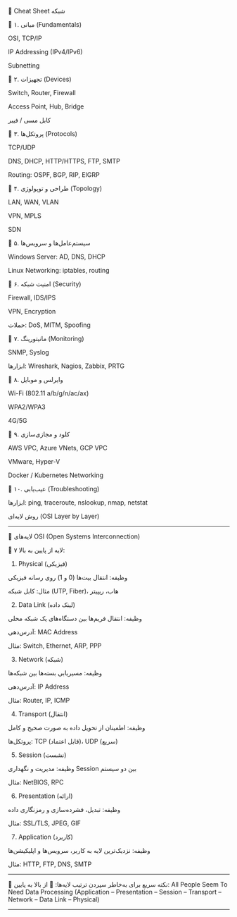 📌 Cheat Sheet شبکه

🔹 ۱. مبانی (Fundamentals)

OSI, TCP/IP

IP Addressing (IPv4/IPv6)

Subnetting


🔹 ۲. تجهیزات (Devices)

Switch, Router, Firewall

Access Point, Hub, Bridge

کابل مسی / فیبر


🔹 ۳. پروتکل‌ها (Protocols)

TCP/UDP

DNS, DHCP, HTTP/HTTPS, FTP, SMTP

Routing: OSPF, BGP, RIP, EIGRP


🔹 ۴. طراحی و توپولوژی (Topology)

LAN, WAN, VLAN

VPN, MPLS

SDN


🔹 ۵. سیستم‌عامل‌ها و سرویس‌ها

Windows Server: AD, DNS, DHCP

Linux Networking: iptables, routing


🔹 ۶. امنیت شبکه (Security)

Firewall, IDS/IPS

VPN, Encryption

حملات: DoS, MITM, Spoofing


🔹 ۷. مانیتورینگ (Monitoring)

SNMP, Syslog

ابزارها: Wireshark, Nagios, Zabbix, PRTG


🔹 ۸. وایرلس و موبایل

Wi-Fi (802.11 a/b/g/n/ac/ax)

WPA2/WPA3

4G/5G


🔹 ۹. کلود و مجازی‌سازی

AWS VPC, Azure VNets, GCP VPC

VMware, Hyper-V

Docker / Kubernetes Networking


🔹 ۱۰. عیب‌یابی (Troubleshooting)

ابزارها: ping, traceroute, nslookup, nmap, netstat

روش لایه‌ای (OSI Layer by Layer)

---

📌 لایه‌های OSI (Open Systems Interconnection)

🔹 ۷ لایه از پایین به بالا:

1. Physical (فیزیکی)

وظیفه: انتقال بیت‌ها (0 و 1) روی رسانه فیزیکی

مثال: کابل شبکه (UTP, Fiber)، هاب، ریپیتر



2. Data Link (لینک داده)

وظیفه: انتقال فریم‌ها بین دستگاه‌های یک شبکه محلی

آدرس‌دهی: MAC Address

مثال: Switch, Ethernet, ARP, PPP



3. Network (شبکه)

وظیفه: مسیریابی بسته‌ها بین شبکه‌ها

آدرس‌دهی: IP Address

مثال: Router, IP, ICMP



4. Transport (انتقال)

وظیفه: اطمینان از تحویل داده به صورت صحیح و کامل

پروتکل‌ها: TCP (قابل اعتماد)، UDP (سریع)



5. Session (نشست)

وظیفه: مدیریت و نگهداری Session بین دو سیستم

مثال: NetBIOS, RPC



6. Presentation (ارائه)

وظیفه: تبدیل، فشرده‌سازی و رمزنگاری داده

مثال: SSL/TLS, JPEG, GIF



7. Application (کاربرد)

وظیفه: نزدیک‌ترین لایه به کاربر، سرویس‌ها و اپلیکیشن‌ها

مثال: HTTP, FTP, DNS, SMTP





---

📌 نکته سریع برای به‌خاطر سپردن ترتیب لایه‌ها:
🔽 از بالا به پایین: All People Seem To Need Data Processing
(Application – Presentation – Session – Transport – Network – Data Link – Physical)

---


